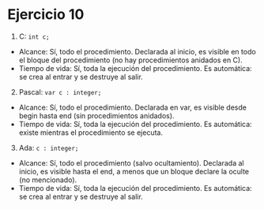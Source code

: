 # Ejercicio 10
1. C: `int c;`
- Alcance: Sí, todo el procedimiento. Declarada al inicio, es visible en todo el bloque del procedimiento (no hay procedimientos anidados en C).
- Tiempo de vida: Sí, toda la ejecución del procedimiento. Es automática: se crea al entrar y se destruye al salir.
2. Pascal: `var c : integer;`
- Alcance: Sí, todo el procedimiento. Declarada en var, es visible desde begin hasta end (sin procedimientos anidados).
- Tiempo de vida: Sí, toda la ejecución del procedimiento. Es automática: existe mientras el procedimiento se ejecuta.
3. Ada: `c : integer;`
- Alcance: Sí, todo el procedimiento (salvo ocultamiento). Declarada al inicio, es visible hasta el end, a menos que un bloque declare la oculte (no mencionado).
- Tiempo de vida: Sí, toda la ejecución del procedimiento. Es automática: se crea al entrar y se destruye al salir.

  